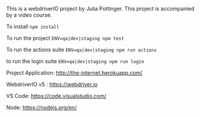 This is a webdriverIO project by Julia Pottinger. This project is accompanied by a video course.

To install `npm install`

To run the project `ENV=qa|dev|staging npm test`

To run the actions suite `ENV=qa|dev|staging npm run actions`

to run the login suite `ENV=qa|dev|staging npm run login`

Project Application: http://the-internet.herokuapp.com/

WebdriverIO v5 : https://webdriver.io

VS Code: https://code.visualstudio.com/

Node: https://nodejs.org/en/
